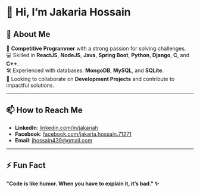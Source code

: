 # 👋 Hi, I’m Jakaria Hossain  

## 🚀 About Me  
🎯 **Competitive Programmer** with a strong passion for solving challenges.  
💻 Skilled in **ReactJS**, **NodeJS**, **Java**, **Spring Boot**, **Python**, **Django**, **C**, and **C++**.  
🛠️ Experienced with databases: **MongoDB**, **MySQL**, and **SQLite**.  
🤝 Looking to collaborate on **Development Projects** and contribute to impactful solutions.  

---

## 📫 How to Reach Me  
- **LinkedIn**: [linkedin.com/in/jakariah](https://www.linkedin.com/in/jakariah/)  
- **Facebook**: [facebook.com/jakaria.hossain.71271](https://www.facebook.com/jakaria.hossain.71271/)  
- **Email**: [jhossain439@gmail.com](mailto:jhossain439@gmail.com)  

---

## ⚡ Fun Fact 
#### "Code is like humor. When you have to explain it, it’s bad." ✨

<!---
jakaria98/jakaria98 is a ✨ special ✨ repository because its `README.md` (this file) appears on your GitHub profile.
You can click the Preview link to take a look at your changes.
--->
